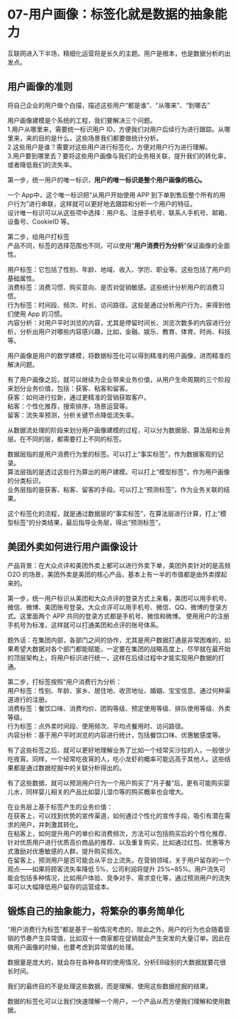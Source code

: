 # 07-用户画像：标签化就是数据的抽象能力

互联网进入下半场，精细化运营将是长久的主题。用户是根本，也是数据分析的出发点。

## 用户画像的准则

将自己企业的用户做个白描，描述这些用户“都是谁”、“从哪来”、“到哪去”  

用户画像建模是个系统的工程，我们要解决三个问题。  
1.用户从哪里来，需要统一标识用户 ID，方便我们对用户后续行为进行跟踪。从哪里来，来的目的是什么，这些场景我们都要做统计分析。  
2.这些用户是谁？需要对这些用户进行标签化，方便对用户行为进行理解。  
3.用户要到哪里去？要将这些用户画像与我们的业务相关联，提升我们的转化率，或者降低我们的流失率。

第一步，统一用户的唯一标识，**用户的唯一标识是整个用户画像的核心。**

一个 App中，这个唯一标识把“从用户开始使用 APP 到下单到售后整个所有的用户行为”进行串联，这样就可以更好地去跟踪和分析一个用户的特征。  
设计唯一标识可以从这些项中选择：用户名、注册手机号、联系人手机号、邮箱、设备号、CookieID 等。

第二步，给用户打标签  
产品不同，标签的选择范围也不同，可以使用“**用户消费行为分析**”保证画像的全面性。

用户标签：它包括了性别、年龄、地域、收入、学历、职业等。这些包括了用户的基础属性。  
消费标签：消费习惯、购买意向、是否对促销敏感。这些统计分析用户的消费习惯。  
行为标签：时间段、频次、时长、访问路径。这些是通过分析用户行为，来得到他们使用 App 的习惯。  
内容分析：对用户平时浏览的内容，尤其是停留时间长、浏览次数多的内容进行分析，分析出用户对哪些内容感兴趣，比如，金融、娱乐、教育、体育、时尚、科技等。

用户画像是用户的数学建模，将数据标签化可以得到精准的用户画像，进而精准的解决问题。

有了用户画像之后，就可以继续为企业带来业务价值，从用户生命周期的三个阶段来划分业务价值，包括：获客、粘客和留客。  
获客：如何进行拉新，通过更精准的营销获取客户。  
粘客：个性化推荐，搜索排序，场景运营等。  
留客：流失率预测，分析关键节点降低流失率。

从数据流处理的阶段来划分用户画像建模的过程，可以分为数据层、算法层和业务层。在不同的层，都需要打上不同的标签。  

数据层指的是用户消费行为里的标签。可以打上“事实标签”，作为数据客观的记录。  
算法层指的是透过这些行为算出的用户建模。可以打上“模型标签”，作为用户画像的分类标识。  
业务层指的是获客、粘客、留客的手段。可以打上“预测标签”，作为业务关联的结果。  

这个标签化的流程，就是通过数据层的“事实标签”，在算法层进行计算，打上“模型标签”的分类结果，最后指导业务层，得出“预测标签”。

## 美团外卖如何进行用户画像设计

产品背景：在大众点评和美团外卖上都可以进行外卖下单，美团外卖针对的是高频 O2O 的场景，美团外卖是美团的核心产品，基本上有一半的市值都是由外卖撑起来的。

第一步，统一用户标识从美团和大众点评的登录方式上来看，美团可以用手机号、微信、微博、美团账号登录。大众点评可以用手机号、微信、QQ、微博的登录方式。这里面两个 APP 共同的登录方式都是手机号、微信和微博。
使用用户的注册手机号为标准，这样就可以打通美团和点评的账号体系。

题外话：在集团内部，各部门之间的协作，尤其是用户数据打通是非常困难的，如果希望大数据对各个部门都能赋能，一定要在集团的战略高度上，尽早就在最开始的顶层架构上，将用户标识进行统一，这样在后续过程中才能实现用户数据的打通。

第二步，打标签按照“用户消费行为分析：  
用户标签：性别、年龄、家乡、居住地、收货地址、婚姻、宝宝信息、通过何种渠道进行的注册。  
消费标签：餐饮口味、消费均价、团购等级、预定使用等级、排队使用等级、外卖等级。  
行为标签：点外卖时间段、使用频次、平均点餐用时、访问路径。  
内容分析：基于用户平时浏览的内容进行统计，包括餐饮口味、优惠敏感度等。

有了这些标签之后，就可以更好地理解业务了比如一个经常买沙拉的人，一般很少吃夜宵。同样，一个经常吃夜宵的人，吃小龙虾的概率可能远高于其他人。这些结果都是通过数据挖掘中的关联分析得出的。

有了这些数据，就可以预测用户行为一个用户购买了“月子餐”后，更有可能购买婴儿水，同样婴儿相关的产品比如婴儿湿巾等的购买概率也会增大。

在业务层上基于标签产生的业务价值：  
在获客上，可以找到优势的宣传渠道，如何通过个性化的宣传手段，吸引有潜在需求的用户，并刺激其转化。  
在粘客上，如何提升用户的单价和消费频次，方法可以包括购买后的个性化推荐、针对优质用户进行优质高价商品的推荐、以及重复购买，比如通过红包、优惠等方式激励对优惠敏感的人群，提升购买频次。  
在留客上，预测用户是否可能会从平台上流失。在营销领域，关于用户留存的一个观点——如果将顾客流失率降低 5%，公司利润将提升 25%~85%。用户流失可能会包括多种情况，比如用户体验、竞争对手、需求变化等，通过预测用户的流失率可以大幅降低用户留存的运营成本。

## 锻炼自己的抽象能力，将繁杂的事务简单化

“用户消费行为标签”都是基于一般情况考虑的，除此之外，用户的行为也会随着营销的节奏产生异常值，比如双十一商家都在促销就会产生突发的大量订单。因此在做用户画像的时候，也要考虑到异常值的处理。

数据量是庞大的，就会存在各种各样的使用情况，分析EB级别的大数据就要花很长时间。

我们的最终目的不是处理这些数据，而是理解、使用这些数据挖掘的结果。

数据的标签化可以让我们快速理解一个用户，一个产品从而方便我们理解和使用数据。